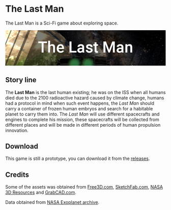 # The Last Man

The Last Man is a Sci-Fi game about exploring space.

![Game Banner](docs/img/game-banner.png)

## Story line

The **Last Man** is the last human existing; he was on the ISS when all humans died due to the 2100 radioactive hazard caused by climate change, humans had a protocol in mind when such event happens, the *Last Man* should carry a container of frozen human embryos and search for a habitable planet to carry them into. The *Last Man* will use different spacecrafts and engines to complete his mission, these spacecrafts will be collected from different places and will be made in different periods of human propulsion innovation.

## Download

This game is still a prototype, you can download it from the [releases](https://github.com/KareemMAX/LastMan/releases).

## Credits

Some of the assets was obtained from [Free3D.com](https://free3D.com/), [SketchFab.com](https://sketchFab.com/), [NASA 3D Resources](https://nasa3d.arc.nasa.gov/) and [GrabCAD.com](https://grabCAD.com/).

Data obtained from [NASA Exoplanet archive](https://exoplanetarchive.ipac.caltech.edu/).
